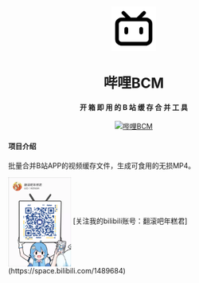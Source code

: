 <div align="center">

<img src="ic_launcher.png" width="90px" style="margin-top:30px;"/>
<h1 align="center">
    哔哩BCM
</h1>
<h4 align="center">
    开 箱 即 用 的 B 站 缓 存 合 并 工 具
</h4> 
</div>

<p align="center">
    <a href="#">
        <img src="https://img.shields.io/badge/哔哩BCM-0.28A+-green.svg" alt="哔哩BCM">
    </a>
</p>

#### 项目介绍
批量合并B站APP的视频缓存文件，生成可食用的无损MP4。

<img src="qr.png" width = "25%" height = "25%" alt="qr" align=center title="关注我的bilibili账号：翻滚吧年糕君"/>
[关注我的bilibili账号：翻滚吧年糕君](https://space.bilibili.com/1489684)

